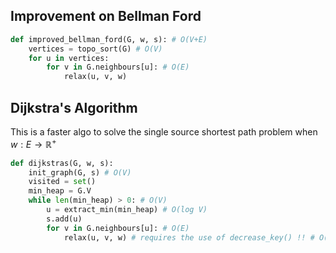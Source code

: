 ## Improvement on Bellman Ford

```py
def improved_bellman_ford(G, w, s): # O(V+E)
    vertices = topo_sort(G) # O(V)
    for u in vertices:
        for v in G.neighbours[u]: # O(E)
            relax(u, v, w)
```

## Dijkstra's Algorithm

This is a faster algo to solve the single source shortest path problem when $w:E \to \mathbb{R}^{+}$


```py
def dijkstras(G, w, s):
    init_graph(G, s) # O(V)
    visited = set()
    min_heap = G.V
    while len(min_heap) > 0: # O(V)
        u = extract_min(min_heap) # O(log V)
        s.add(u)
        for v in G.neighbours[u]: # O(E)
            relax(u, v, w) # requires the use of decrease_key() !! # O(log V)
```

